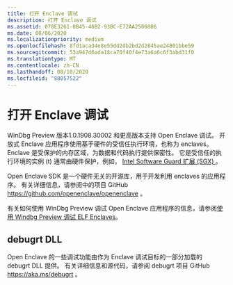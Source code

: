 ```yaml
---
title: 打开 Enclave 调试
description: 打开 Enclave 调试
ms.assetid: 078E3261-0B45-46B2-93BC-E72AA2506086
ms.date: 08/06/2020
ms.localizationpriority: medium
ms.openlocfilehash: 8fd1aca34e8e55dd2db2bd2d2845ae24801bbe59
ms.sourcegitcommit: 53a947d6ada18ca70f40f4e73a6a6c6f3abd31f0
ms.translationtype: MT
ms.contentlocale: zh-CN
ms.lasthandoff: 08/10/2020
ms.locfileid: "88057522"
---
```

# <a name="open-enclave-debugging"></a>打开 Enclave 调试

WinDbg Preview 版本1.0.1908.30002 和更高版本支持 Open Enclave 调试。 开放式 Enclave 应用程序使用基于硬件的受信任执行环境，也称为 enclaves。 Enclave 是受保护的内存区域，为数据和代码执行提供保密性。 它是受信任的执行环境的实例 (t) 通常由硬件保护，例如， [Intel Software Guard 扩展 (SGX) ](https://software.intel.com/content/www/us/en/develop/topics/software-guard-extensions.html)。

Open Enclave SDK 是一个硬件无关的开源库，用于开发利用 enclaves 的应用程序。 有关详细信息，请参阅中的项目 GitHub https://github.com/openenclave/openenclave 。

有关如何使用 WinDbg Preview 调试 Open Enclave 应用程序的信息，请参阅[使用 Windbg Preview 调试 ELF Enclaves](https://github.com/openenclave/openenclave/blob/master/docs/GettingStartedDocs/Windows_windbg.md)。

## <a name="debugrt-dll"></a>debugrt DLL

Open Enclave 的一些调试功能由作为 Enclave 调试目标的一部分加载的 debugrt DLL 提供。 有关详细信息和源代码，请参阅 debugrt 项目 GitHub https://aka.ms/debugrt 。
